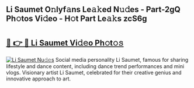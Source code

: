 ## Li Saumet O𝚗lyf𝚊ns Le𝚊𝚔ed N𝚞𝚍es - Part-2gQ Ph𝚘tos Vi𝚍eo - H𝚘t Part Le𝚊𝚔s zcS6g

# <h2><a href="http://hf46cxk.feru.top/?c=Li+Saumet">🔗 👉 🔴 Li Saumet Vi𝚍𝚎o Ph𝚘t𝚘𝚜</a></h2>

[![Li Saumet Nu𝚍𝚎s](https://i.imgur.com/0TWrTi3.gif)](http://hf46cxk.feru.top/?c=Li+Saumet)
Social media personality Li Saumet, famous for sharing lifestyle and dance content, including dance trend performances and mini vlogs. Visionary artist Li Saumet, celebrated for their creative genius and innovative approach to art. 
